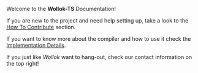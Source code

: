 Welcome to the **Wollok-TS** Documentation!

If you are new to the project and need help setting up, take a look to the [How To Contribute](pages/How-To-Contribute) section.

If you want to know more about the compiler and how to use it check the [Implementation Details](pages/Implementation-Details).

If you just like *Wollok* want to hang-out, check our contact information on the top right!
